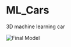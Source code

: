 # ML_Cars
3D machine learning car

![Final Model](https://github.com/mngad/ML_Cars/raw/master/ezgif.com-optimize.gif)
